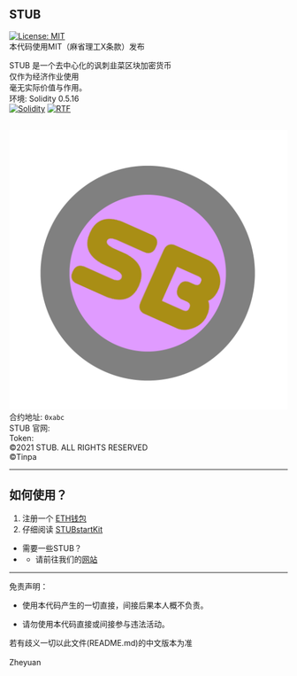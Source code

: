 ## STUB
[![License: MIT](https://img.shields.io/badge/License-MIT-yellow.svg)](https://opensource.org/licenses/MIT)<br>
本代码使用MIT（麻省理工X条款）发布<br>


STUB 是一个去中心化的讽刺韭菜区块加密货币<br>
仅作为经济作业使用<br>
毫无实际价值与作用。<br>
环境: Solidity 0.5.16<br>
[![Solidity](https://img.shields.io/badge/language-Solidity-AA6746.svg)](https://github.com/ethereum/solidity)
[![RTF](https://img.shields.io/badge/language-RTF-ccc.svg)](http://download.microsoft.com/download/5/d/d/5dd33fdf-91f5-496d-9884-0a0b0ee698bb/%5BMS-OXRTFEX%5D.pdf)<br>
<br>


![STUB](https://raw.githubusercontent.com/Tinpa/STUB/main/STUB.png)<br>
合约地址: `0xabc`<br>
STUB 官网: <br>
Token: <br>
©2021 STUB. ALL RIGHTS RESERVED<br>
©Tinpa<br>
****
## 如何使用？
1. 注册一个 [ETH钱包](https://ethereum.org/wallets/)<br>
2. 仔细阅读 [STUBstartKit](https://github.com/Tinpa/STUB/blob/main/STUBstartKit.png)<br>

* 需要一些STUB？<br>
* * 请前往我们的[网站](https://akatinpa.wordpress.com/stub)


****

免责声明：

* 使用本代码产生的一切直接，间接后果本人概不负责。

* 请勿使用本代码直接或间接参与违法活动。

若有歧义一切以此文件(README.md)的中文版本为准<br>
<br>
Zheyuan
